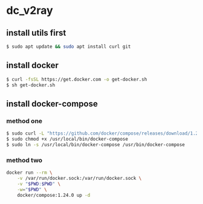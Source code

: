 # dc_v2ray

## install utils first
```bash
$ sudo apt update && sudo apt install curl git
```

## install docker
```bash
$ curl -fsSL https://get.docker.com -o get-docker.sh
$ sh get-docker.sh
```

## install docker-compose

### method one
```bash
$ sudo curl -L "https://github.com/docker/compose/releases/download/1.24.0/docker-compose-$(uname -s)-$(uname -m)" -o /usr/local/bin/docker-compose
$ sudo chmod +x /usr/local/bin/docker-compose
$ sudo ln -s /usr/local/bin/docker-compose /usr/bin/docker-compose
```

### method two
```bash
docker run --rm \
    -v /var/run/docker.sock:/var/run/docker.sock \
    -v "$PWD:$PWD" \
    -w="$PWD" \
    docker/compose:1.24.0 up -d
```